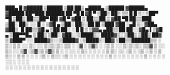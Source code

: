  ███▄    █ ▓█████  ▒█████     ▒██   ██▒         ▄████▄   ▒█████  ▓█████▄ ▓█████  ██▀███    ██████ 
 ██ ▀█   █ ▓█   ▀ ▒██▒  ██▒   ▒▒ █ █ ▒░        ▒██▀ ▀█  ▒██▒  ██▒▒██▀ ██▌▓█   ▀ ▓██ ▒ ██▒▒██    ▒ 
▓██  ▀█ ██▒▒███   ▒██░  ██▒   ░░  █   ░        ▒▓█    ▄ ▒██░  ██▒░██   █▌▒███   ▓██ ░▄█ ▒░ ▓██▄   
▓██▒  ▐▌██▒▒▓█  ▄ ▒██   ██░    ░ █ █ ▒         ▒▓▓▄ ▄██▒▒██   ██░░▓█▄   ▌▒▓█  ▄ ▒██▀▀█▄    ▒   ██▒
▒██░   ▓██░░▒████▒░ ████▓▒░   ▒██▒ ▒██▒ ██▓    ▒ ▓███▀ ░░ ████▓▒░░▒████▓ ░▒████▒░██▓ ▒██▒▒██████▒▒
░ ▒░   ▒ ▒ ░░ ▒░ ░░ ▒░▒░▒░    ▒▒ ░ ░▓ ░ ▒▓▒    ░ ░▒ ▒  ░░ ▒░▒░▒░  ▒▒▓  ▒ ░░ ▒░ ░░ ▒▓ ░▒▓░▒ ▒▓▒ ▒ ░
░ ░░   ░ ▒░ ░ ░  ░  ░ ▒ ▒░    ░░   ░▒ ░ ░▒       ░  ▒     ░ ▒ ▒░  ░ ▒  ▒  ░ ░  ░  ░▒ ░ ▒░░ ░▒  ░ ░
   ░   ░ ░    ░   ░ ░ ░ ▒      ░    ░   ░      ░        ░ ░ ░ ▒   ░ ░  ░    ░     ░░   ░ ░  ░  ░  
         ░    ░  ░    ░ ░      ░    ░    ░     ░ ░          ░ ░     ░       ░  ░   ░           ░  
